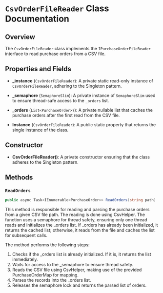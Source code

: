 # `CsvOrderFileReader` Class Documentation

## Overview
The `CsvOrderFileReader` class implements the `IPurchaseOrderFileReader` interface to read purchase orders from a CSV file.

## Properties and Fields

- **_instance** (`CsvOrderFileReader`): A private static read-only instance of `CsvOrderFileReader`, adhering to the Singleton pattern.
  
- **_semaphore** (`SemaphoreSlim`): A private instance of `SemaphoreSlim` used to ensure thread-safe access to the `_orders` list.

- **_orders** (`List<PurchaseOrder>?`): A private nullable list that caches the purchase orders after the first read from the CSV file.

- **Instance** (`CsvOrderFileReader`): A public static property that returns the single instance of the class.

## Constructor

- **CsvOrderFileReader()**: A private constructor ensuring that the class adheres to the Singleton pattern.

## Methods

### `ReadOrders`

```csharp
public async Task<IEnumerable<PurchaseOrder>> ReadOrders(string path)
```

This method is responsible for reading and parsing the purchase orders from a given CSV file path. The reading is done using CsvHelper. The function uses a semaphore for thread safety, ensuring only one thread reads and initializes the _orders list. If _orders has already been initialized, it returns the cached list; otherwise, it reads from the file and caches the list for subsequent calls.


The method performs the following steps:

1. Checks if the _orders list is already initialized. If it is, it returns the list immediately.
1. Waits for access to the _semaphore to ensure thread safety.
1. Reads the CSV file using CsvHelper, making use of the provided PurchaseOrderMap for mapping.
1. Parses the records into the _orders list.
1. Releases the semaphore lock and returns the parsed list of orders.
